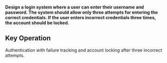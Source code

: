 **Design a login system where a user can enter their username and password. The system should allow only three attempts for entering the correct credentials. If the user enters incorrect credentials three times, the account should be locked.**

## Key Operation

Authentication with failure tracking and account locking after three incorrect attempts.

